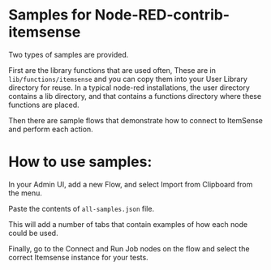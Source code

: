 # Samples for Node-RED-contrib-itemsense

Two types of samples are provided. 

First are the library functions that are used often, These are in <code>lib/functions/itemsense</code> and you can copy them into your User Library directory for reuse.
In a typical node-red installations, the user directory contains a lib directory, and that contains a functions directory where these functions are placed. 


Then there are sample flows that demonstrate how to connect
to ItemSense and perform each action.

# How to use samples:

In your Admin UI, add a new Flow, and select Import from Clipboard from the menu.

Paste the contents of <code>all-samples.json</code> file.

This will add a number of tabs that contain examples of how each node could be used.

Finally, go to the Connect and Run Job nodes on the flow and select the correct 
Itemsense instance for your tests.

